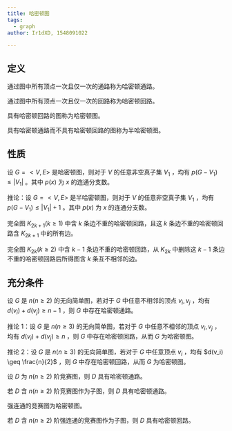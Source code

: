 ```yaml
---
title: 哈密顿图
tags:
  - graph
author: Ir1dXD, 1548091022

---
```


## 定义

通过图中所有顶点一次且仅一次的通路称为哈密顿通路。

通过图中所有顶点一次且仅一次的回路称为哈密顿回路。

具有哈密顿回路的图称为哈密顿图。

具有哈密顿通路而不具有哈密顿回路的图称为半哈密顿图。

## 性质

设 $G=<V, E>$ 是哈密顿图，则对于 $V$ 的任意非空真子集 $V_1$ ，均有 $p(G-V_1) \leq |V_1|$ 。其中 $p(x)$ 为 $x$ 的连通分支数。

推论：设 $G=<V, E>$ 是半哈密顿图，则对于 $V$ 的任意非空真子集 $V_1$ ，均有 $p(G-V_1) \leq |V_1|+1$ 。其中 $p(x)$ 为 $x$ 的连通分支数。

完全图 $K_{2k+1} (k \geq 1)$ 中含 $k$ 条边不重的哈密顿回路，且这 $k$ 条边不重的哈密顿回路含 $K_{2k+1}$ 中的所有边。

完全图 $K_{2k} (k \geq 2)$ 中含 $k-1$ 条边不重的哈密顿回路，从 $K_{2k}$ 中删除这 $k-1$ 条边不重的哈密顿回路后所得图含 $k$ 条互不相邻的边。

## 充分条件

设 $G$ 是 $n(n \geq 2)$ 的无向简单图，若对于 $G$ 中任意不相邻的顶点 $v_i, v_j$ ，均有 $d(v_i)+ d(v_j) \geq n - 1$ ，则 $G$ 中存在哈密顿通路。

推论 1：设 $G$ 是 $n(n \geq 3)$ 的无向简单图，若对于 $G$ 中任意不相邻的顶点 $v_i, v_j$ ，均有 $d(v_i)+ d(v_j) \geq n$ ，则 $G$ 中存在哈密顿回路，从而 $G$ 为哈密顿图。

推论 2：设 $G$ 是 $n(n \geq 3)$ 的无向简单图，若对于 $G$ 中任意顶点 $v_i$ ，均有 $d(v_i) \geq \frac{n}{2}$ ，则 $G$ 中存在哈密顿回路，从而 $G$ 为哈密顿图。

设 $D$ 为 $n(n \geq 2)$ 阶竞赛图，则 $D$ 具有哈密顿通路。

若 $D$ 含 $n(n \geq 2)$ 阶竞赛图作为子图，则 $D$ 具有哈密顿通路。

强连通的竞赛图为哈密顿图。

若 $D$ 含 $n(n \geq 2)$ 阶强连通的竞赛图作为子图，则 $D$ 具有哈密顿回路。
